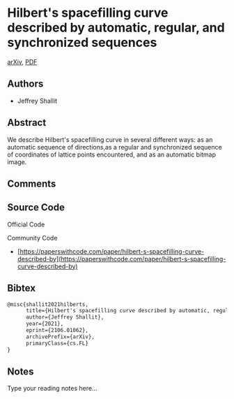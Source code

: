 
# Hilbert's spacefilling curve described by automatic, regular, and synchronized sequences

[arXiv](https://arxiv.org/abs/2106.01062), [PDF](https://arxiv.org/pdf/2106.01062.pdf)

## Authors

- Jeffrey Shallit

## Abstract

We describe Hilbert's spacefilling curve in several different ways: as an automatic sequence of directions,as a regular and synchronized sequence of coordinates of lattice points encountered, and as an automatic bitmap image.

## Comments



## Source Code

Official Code



Community Code

- [https://paperswithcode.com/paper/hilbert-s-spacefilling-curve-described-by](https://paperswithcode.com/paper/hilbert-s-spacefilling-curve-described-by)

## Bibtex

```tex
@misc{shallit2021hilberts,
      title={Hilbert's spacefilling curve described by automatic, regular, and synchronized sequences}, 
      author={Jeffrey Shallit},
      year={2021},
      eprint={2106.01062},
      archivePrefix={arXiv},
      primaryClass={cs.FL}
}
```

## Notes

Type your reading notes here...

